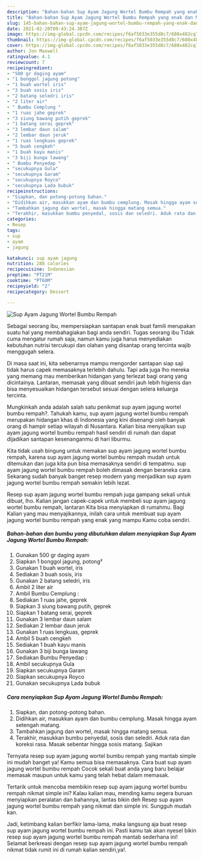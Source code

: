 ```yaml
---
description: "Bahan-bahan Sup Ayam Jagung Wortel Bumbu Rempah yang enak dan Mudah Dibuat"
title: "Bahan-bahan Sup Ayam Jagung Wortel Bumbu Rempah yang enak dan Mudah Dibuat"
slug: 145-bahan-bahan-sup-ayam-jagung-wortel-bumbu-rempah-yang-enak-dan-mudah-dibuat
date: 2021-02-20T09:43:24.387Z
image: https://img-global.cpcdn.com/recipes/f6af5033e355d8c7/680x482cq70/sup-ayam-jagung-wortel-bumbu-rempah-foto-resep-utama.jpg
thumbnail: https://img-global.cpcdn.com/recipes/f6af5033e355d8c7/680x482cq70/sup-ayam-jagung-wortel-bumbu-rempah-foto-resep-utama.jpg
cover: https://img-global.cpcdn.com/recipes/f6af5033e355d8c7/680x482cq70/sup-ayam-jagung-wortel-bumbu-rempah-foto-resep-utama.jpg
author: Jon Maxwell
ratingvalue: 4.1
reviewcount: 7
recipeingredient:
- "500 gr daging ayam"
- "1 bonggol jagung potong"
- "1 buah wortel iris"
- "3 buah sosis iris"
- "2 batang seledri iris"
- "2 liter air"
- " Bumbu Cemplung "
- "1 ruas jahe geprek"
- "3 siung bawang putih geprek"
- "1 batang serai geprek"
- "3 lembar daun salam"
- "2 lembar daun jeruk"
- "1 ruas lengkuas geprek"
- "5 buah cengkeh"
- "1 buah kayu manis"
- "3 biji bunga lawang"
- " Bumbu Penyedap "
- "secukupnya Gula"
- "secukupnya Garam"
- "secukupnya Royco"
- "secukupnya Lada bubuk"
recipeinstructions:
- "Siapkan, dan potong-potong bahan."
- "Didihkan air, masukkan ayam dan bumbu cemplung. Masak hingga ayam setengah matang."
- "Tambahkan jagung dan wortel, masak hingga matang semua."
- "Terakhir, masukkan bumbu penyedal, sosis dan seledri. Aduk rata dan koreksi rasa. Masak sebentar hingga sosis matang. Sajikan"
categories:
- Resep
tags:
- sup
- ayam
- jagung

katakunci: sup ayam jagung 
nutrition: 288 calories
recipecuisine: Indonesian
preptime: "PT21M"
cooktime: "PT60M"
recipeyield: "2"
recipecategory: Dessert

---
```



![Sup Ayam Jagung Wortel Bumbu Rempah](https://img-global.cpcdn.com/recipes/f6af5033e355d8c7/680x482cq70/sup-ayam-jagung-wortel-bumbu-rempah-foto-resep-utama.jpg)

Sebagai seorang ibu, mempersiapkan santapan enak buat famili merupakan suatu hal yang membahagiakan bagi anda sendiri. Tugas seorang ibu Tidak cuma mengatur rumah saja, namun kamu juga harus menyediakan kebutuhan nutrisi tercukupi dan olahan yang disantap orang tercinta wajib menggugah selera.

Di masa  saat ini, kita sebenarnya mampu mengorder santapan siap saji tidak harus capek memasaknya terlebih dahulu. Tapi ada juga lho mereka yang memang mau memberikan hidangan yang terlezat bagi orang yang dicintainya. Lantaran, memasak yang dibuat sendiri jauh lebih higienis dan bisa menyesuaikan hidangan tersebut sesuai dengan selera keluarga tercinta. 



Mungkinkah anda adalah salah satu penikmat sup ayam jagung wortel bumbu rempah?. Tahukah kamu, sup ayam jagung wortel bumbu rempah merupakan hidangan khas di Indonesia yang kini disenangi oleh banyak orang di hampir setiap wilayah di Nusantara. Kalian bisa menyajikan sup ayam jagung wortel bumbu rempah hasil sendiri di rumah dan dapat dijadikan santapan kesenanganmu di hari liburmu.

Kita tidak usah bingung untuk memakan sup ayam jagung wortel bumbu rempah, karena sup ayam jagung wortel bumbu rempah mudah untuk ditemukan dan juga kita pun bisa memasaknya sendiri di tempatmu. sup ayam jagung wortel bumbu rempah boleh dimasak dengan beraneka cara. Sekarang sudah banyak banget resep modern yang menjadikan sup ayam jagung wortel bumbu rempah semakin lebih lezat.

Resep sup ayam jagung wortel bumbu rempah juga gampang sekali untuk dibuat, lho. Kalian jangan capek-capek untuk membeli sup ayam jagung wortel bumbu rempah, lantaran Kita bisa menyiapkan di rumahmu. Bagi Kalian yang mau menyajikannya, inilah cara untuk membuat sup ayam jagung wortel bumbu rempah yang enak yang mampu Kamu coba sendiri.

<!--inarticleads1-->

##### Bahan-bahan dan bumbu yang dibutuhkan dalam menyiapkan Sup Ayam Jagung Wortel Bumbu Rempah:

1. Gunakan 500 gr daging ayam
1. Siapkan 1 bonggol jagung, potong²
1. Gunakan 1 buah wortel, iris
1. Sediakan 3 buah sosis, iris
1. Gunakan 2 batang seledri, iris
1. Ambil 2 liter air
1. Ambil  Bumbu Cemplung :
1. Sediakan 1 ruas jahe, geprek
1. Siapkan 3 siung bawang putih, geprek
1. Siapkan 1 batang serai, geprek
1. Gunakan 3 lembar daun salam
1. Sediakan 2 lembar daun jeruk
1. Gunakan 1 ruas lengkuas, geprek
1. Ambil 5 buah cengkeh
1. Sediakan 1 buah kayu manis
1. Gunakan 3 biji bunga lawang
1. Sediakan  Bumbu Penyedap :
1. Ambil secukupnya Gula
1. Siapkan secukupnya Garam
1. Siapkan secukupnya Royco
1. Gunakan secukupnya Lada bubuk




<!--inarticleads2-->

##### Cara menyiapkan Sup Ayam Jagung Wortel Bumbu Rempah:

1. Siapkan, dan potong-potong bahan.
1. Didihkan air, masukkan ayam dan bumbu cemplung. Masak hingga ayam setengah matang.
1. Tambahkan jagung dan wortel, masak hingga matang semua.
1. Terakhir, masukkan bumbu penyedal, sosis dan seledri. Aduk rata dan koreksi rasa. Masak sebentar hingga sosis matang. Sajikan




Ternyata resep sup ayam jagung wortel bumbu rempah yang mantab simple ini mudah banget ya! Kamu semua bisa memasaknya. Cara buat sup ayam jagung wortel bumbu rempah Cocok sekali buat anda yang baru belajar memasak maupun untuk kamu yang telah hebat dalam memasak.

Tertarik untuk mencoba membikin resep sup ayam jagung wortel bumbu rempah nikmat simple ini? Kalau kalian mau, mending kamu segera buruan menyiapkan peralatan dan bahannya, lantas bikin deh Resep sup ayam jagung wortel bumbu rempah yang nikmat dan simple ini. Sungguh mudah kan. 

Jadi, ketimbang kalian berfikir lama-lama, maka langsung aja buat resep sup ayam jagung wortel bumbu rempah ini. Pasti kamu tak akan nyesel bikin resep sup ayam jagung wortel bumbu rempah mantab sederhana ini! Selamat berkreasi dengan resep sup ayam jagung wortel bumbu rempah nikmat tidak rumit ini di rumah kalian sendiri,ya!.

